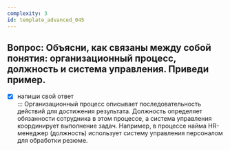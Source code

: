 ```yaml
---
complexity: 3
id: template_advanced_045
---
```

## Вопрос: Объясни, как связаны между собой понятия: организационный процесс, должность и система управления. Приведи пример.

- [x] напиши свой ответ  
  ::: Организационный процесс описывает последовательность действий для достижения результата. Должность определяет обязанности сотрудника в этом процессе, а система управления координирует выполнение задач. Например, в процессе найма HR-менеджер (должность) использует систему управления персоналом для обработки резюме.